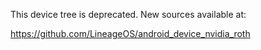 This device tree is deprecated. New sources available at:

https://github.com/LineageOS/android_device_nvidia_roth
